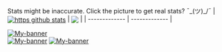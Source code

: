 Stats might be inaccurate. Click the picture to get real stats? ¯\_(ツ)_/¯
| <a href="https://github-readme-stats.vercel.app/api?username=httpsisbetter&show_icons=true&include_all_commits=true&theme=dark&hide_border=true"><img align="center" src="https://github-readme-stats.vercel.app/api?username=httpsisbetter&show_icons=true&include_all_commits=true&theme=dark&hide_border=true" alt="https github stats" /></a> | <a href="https://github-readme-stats.vercel.app/api/top-langs/?username=httpsisbetter&layout=compact&theme=dark&hide_border=true"><img align="center" src="https://github-readme-stats.vercel.app/api/top-langs/?username=httpsisbetter&layout=compact&theme=dark&hide_border=true" /></a> |
| ------------- | ------------- |

[![My-banner](https://cdn.discordapp.com/attachments/845065484315131924/1142210542459682916/IMG_9142.png)](https://polysphere.cc/https)  
[![My-banner](https://cdn.discordapp.com/attachments/845065484315131924/1142210537548161104/IMG_9143.png)](https://polysphere.cc/https) 
[![My-banner](https://cdn.discordapp.com/attachments/845065484315131924/1142220197277741128/IMG_9155.png)](https://polysphere.cc/https) 
